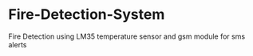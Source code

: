 # Fire-Detection-System
Fire Detection using LM35 temperature sensor and gsm module for sms alerts 
